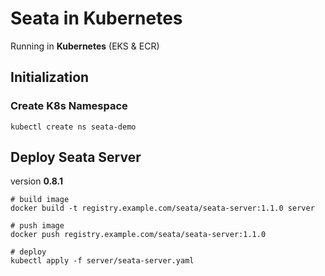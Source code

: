 # Seata in Kubernetes
Running in **Kubernetes** (EKS & ECR)

## Initialization
### Create K8s Namespace
```
kubectl create ns seata-demo
```

## Deploy Seata Server
version **0.8.1**
```
# build image
docker build -t registry.example.com/seata/seata-server:1.1.0 server

# push image
docker push registry.example.com/seata/seata-server:1.1.0

# deploy
kubectl apply -f server/seata-server.yaml
```
